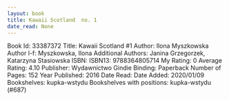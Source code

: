 ```yaml
---
layout: book
title: Kawaii Scotland  no. 1
date_read: None
---
```


Book Id: 33387372
Title: Kawaii Scotland #1
Author: Ilona Myszkowska
Author l-f: Myszkowska, Ilona
Additional Authors: Janina Grzegorzek, Katarzyna Stasiowska
ISBN: 
ISBN13: 9788364805714
My Rating: 0
Average Rating: 4.10
Publisher: Wydawnictwo Gindie
Binding: Paperback
Number of Pages: 152
Year Published: 2016
Date Read: 
Date Added: 2020/01/09
Bookshelves: kupka-wstydu
Bookshelves with positions: kupka-wstydu (#687)

